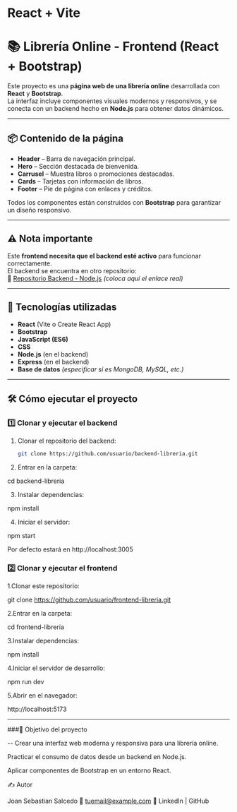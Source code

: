 # React + Vite

# 📚 Librería Online - Frontend (React + Bootstrap)

Este proyecto es una **página web de una librería online** desarrollada con **React** y **Bootstrap**.  
La interfaz incluye componentes visuales modernos y responsivos, y se conecta con un backend hecho en **Node.js** para obtener datos dinámicos.

---

## 📦 Contenido de la página

- **Header** – Barra de navegación principal.
- **Hero** – Sección destacada de bienvenida.
- **Carrusel** – Muestra libros o promociones destacadas.
- **Cards** – Tarjetas con información de libros.
- **Footer** – Pie de página con enlaces y créditos.

Todos los componentes están construidos con **Bootstrap** para garantizar un diseño responsivo.

---

## ⚠ Nota importante
Este **frontend necesita que el backend esté activo** para funcionar correctamente.  
El backend se encuentra en otro repositorio:  
🔗 [Repositorio Backend - Node.js](https://github.com/usuario/backend-libreria) *(coloca aquí el enlace real)*

---

## 🚀 Tecnologías utilizadas
- **React** (Vite o Create React App)
- **Bootstrap**
- **JavaScript (ES6)**
- **CSS**
- **Node.js** (en el backend)
- **Express** (en el backend)
- **Base de datos** *(especificar si es MongoDB, MySQL, etc.)*

---

## 🛠 Cómo ejecutar el proyecto

### 1️⃣ Clonar y ejecutar el backend
1. Clonar el repositorio del backend:
   ```bash
   git clone https://github.com/usuario/backend-libreria.git
2. Entrar en la carpeta:

cd backend-libreria


3. Instalar dependencias:

npm install


4. Iniciar el servidor:

npm start

Por defecto estará en http://localhost:3005 


### 2️⃣ Clonar y ejecutar el frontend

1.Clonar este repositorio:

git clone https://github.com/usuario/frontend-libreria.git


2.Entrar en la carpeta:

cd frontend-libreria


3.Instalar dependencias:

npm install


4.Iniciar el servidor de desarrollo:

npm run dev


5.Abrir en el navegador:

http://localhost:5173

---

###🎯 Objetivo del proyecto

--
Crear una interfaz web moderna y responsiva para una librería online.

Practicar el consumo de datos desde un backend en Node.js.

Aplicar componentes de Bootstrap en un entorno React.

✍ Autor

Joan Sebastian Salcedo
📧 tuemail@example.com
🔗 LinkedIn | GitHub
